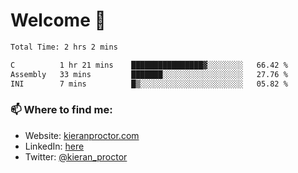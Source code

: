 # Welcome 🦘

<!--START_SECTION:waka-->

```txt
Total Time: 2 hrs 2 mins

C          1 hr 21 mins    ████████████████▓░░░░░░░░   66.42 %
Assembly   33 mins         ███████░░░░░░░░░░░░░░░░░░   27.76 %
INI        7 mins          █▒░░░░░░░░░░░░░░░░░░░░░░░   05.82 %
```

<!--END_SECTION:waka-->

### 📫 Where to find me:

-   Website: [kieranproctor.com](https://kieranproctor.com/)
-   LinkedIn: [here](https://www.linkedin.com/in/kieran-proctor-086b5a159/)
-   Twitter: [@kieran_proctor](https://twitter.com/kieran_proctor)
